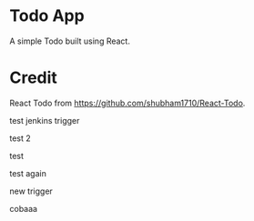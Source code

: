 # Todo App
A simple Todo built using React.

# Credit
React Todo from https://github.com/shubham1710/React-Todo.

test jenkins trigger

test 2

test

test again

new trigger

cobaaa
